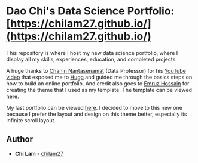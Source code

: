 # Dao Chi's Data Science Portfolio: [https://chilam27.github.io/](https://chilam27.github.io/)

This repository is where I host my new data science portfolio, where I display all my skills, experiences, education, and completed projects. 

A huge thanks to [Chanin Nantasenamat](https://github.com/dataprofessor) (Data Professor) for his [YouTube video](https://youtu.be/mEZ1Hj5yQ-8) that exposed me to [Hugo](https://hugothemesfree.com/) and guided me through the basics steps on how to build an online portfolio. And credit also goes to [Emruz Hossain](https://github.com/hossainemruz) for creating the theme that I used as my template. The template can be viewed [here](https://themes.gohugo.io/themes/toha/).

My last portfolio can be viewed [here](https://chilam27.github.io/Chi_Portfolio/). I decided to move to this new one because I prefer the layout and design on this theme better, especially its infinite scroll layout.

## Author

* **Chi Lam** - [chilam27](https://github.com/chilam27)
